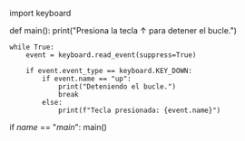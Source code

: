import keyboard

def main():
    print("Presiona la tecla ↑ para detener el bucle.")
    
    while True:
        event = keyboard.read_event(suppress=True)
        
        if event.event_type == keyboard.KEY_DOWN:
            if event.name == "up":
                print("Deteniendo el bucle.")
                break
            else:
                print(f"Tecla presionada: {event.name}")

if _name_ == "_main_":
    main()
